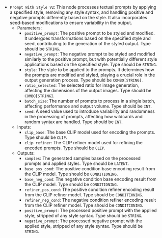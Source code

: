 - `Prompt With Style V2`: This node processes textual prompts by applying a specified style, removing any style syntax, and handling positive and negative prompts differently based on the style. It also incorporates seed-based modifications to ensure variability in the output.
    - Parameters:
        - `positive_prompt`: The positive prompt to be styled and modified. It undergoes transformations based on the specified style and seed, contributing to the generation of the styled output. Type should be `STRING`.
        - `negative_prompt`: The negative prompt to be styled and modified similarly to the positive prompt, but with potentially different style applications based on the specified style. Type should be `STRING`.
        - `style`: The style to be applied to the prompts. It determines how the prompts are modified and styled, playing a crucial role in the output generation process. Type should be `COMBO[STRING]`.
        - `ratio_selected`: The selected ratio for image generation, affecting the dimensions of the output images. Type should be `COMBO[STRING]`.
        - `batch_size`: The number of prompts to process in a single batch, affecting performance and output volume. Type should be `INT`.
        - `seed`: A seed value used to introduce variability and randomness in the processing of prompts, affecting how wildcards and random syntax are handled. Type should be `INT`.
    - Inputs:
        - `clip_base`: The base CLIP model used for encoding the prompts. Type should be `CLIP`.
        - `clip_refiner`: The CLIP refiner model used for refining the encoded prompts. Type should be `CLIP`.
    - Outputs:
        - `samples`: The generated samples based on the processed prompts and applied styles. Type should be `LATENT`.
        - `base_pos_cond`: The positive condition base encoding result from the CLIP model. Type should be `CONDITIONING`.
        - `base_neg_cond`: The negative condition base encoding result from the CLIP model. Type should be `CONDITIONING`.
        - `refiner_pos_cond`: The positive condition refiner encoding result from the CLIP refiner model. Type should be `CONDITIONING`.
        - `refiner_neg_cond`: The negative condition refiner encoding result from the CLIP refiner model. Type should be `CONDITIONING`.
        - `positive_prompt`: The processed positive prompt with the applied style, stripped of any style syntax. Type should be `STRING`.
        - `negative_prompt`: The processed negative prompt with the applied style, stripped of any style syntax. Type should be `STRING`.

